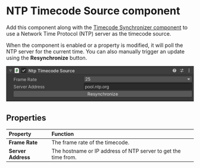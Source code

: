 # NTP Timecode Source component

Add this component along with the [Timecode Synchronizer component](ref-component-timecode-synchronizer.md) to use a Network Time Protocol (NTP) server as the timecode source.

When the component is enabled or a property is modified, it will poll the NTP server for the current time. You can also manually trigger an update using the **Resynchronize** button.

![](images/ref-component-ntp-timecode-source.png)

## Properties

| Property | Function |
|:---|:---|
| **Frame Rate** | The frame rate of the timecode. |
| **Server Address** | The hostname or IP address of NTP server to get the time from. |
